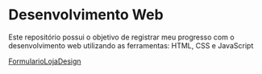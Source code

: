 # Desenvolvimento Web

Este repositório possui o objetivo de registrar meu progresso com o desenvolvimento web
utilizando as ferramentas: HTML, CSS e JavaScript

[FormularioLojaDesign](Iniciante/FormularioLojaDesign)
